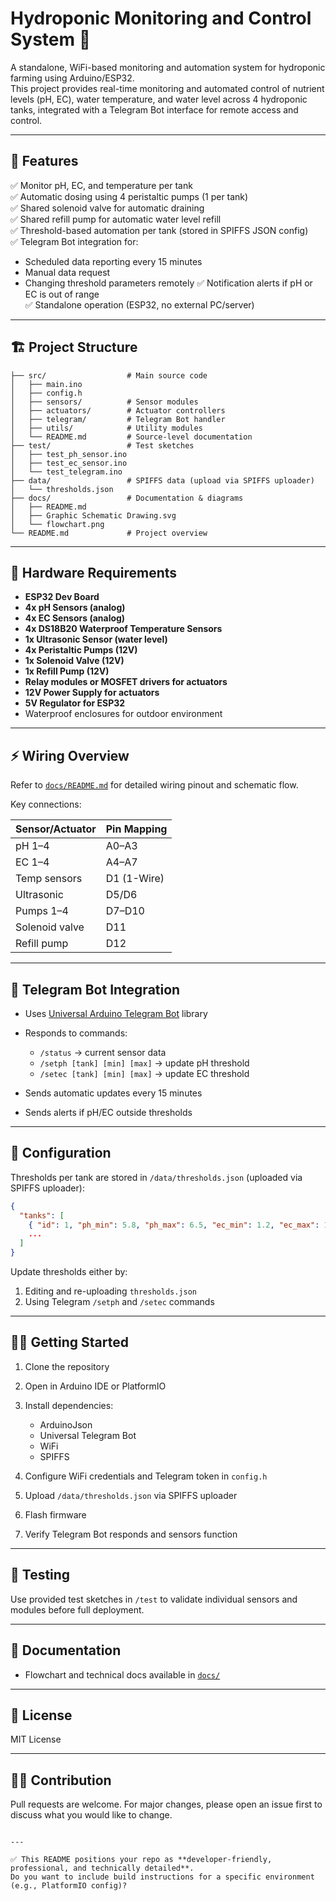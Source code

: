 # Hydroponic Monitoring and Control System 🌿

A standalone, WiFi-based monitoring and automation system for hydroponic farming using Arduino/ESP32.  
This project provides real-time monitoring and automated control of nutrient levels (pH, EC), water temperature, and water level across 4 hydroponic tanks, integrated with a Telegram Bot interface for remote access and control.

---

## 🚀 Features

✅ Monitor pH, EC, and temperature per tank  
✅ Automatic dosing using 4 peristaltic pumps (1 per tank)  
✅ Shared solenoid valve for automatic draining  
✅ Shared refill pump for automatic water level refill  
✅ Threshold-based automation per tank (stored in SPIFFS JSON config)  
✅ Telegram Bot integration for:
- Scheduled data reporting every 15 minutes
- Manual data request
- Changing threshold parameters remotely
✅ Notification alerts if pH or EC is out of range  
✅ Standalone operation (ESP32, no external PC/server)

---

## 🏗️ Project Structure

```plaintext
├── src/                  # Main source code
│   ├── main.ino
│   ├── config.h
│   ├── sensors/          # Sensor modules
│   ├── actuators/        # Actuator controllers
│   ├── telegram/         # Telegram Bot handler
│   ├── utils/            # Utility modules
│   └── README.md         # Source-level documentation
├── test/                 # Test sketches
│   ├── test_ph_sensor.ino
│   ├── test_ec_sensor.ino
│   └── test_telegram.ino
├── data/                 # SPIFFS data (upload via SPIFFS uploader)
│   └── thresholds.json
├── docs/                 # Documentation & diagrams
│   ├── README.md
│   ├── Graphic Schematic Drawing.svg
│   └── flowchart.png
└── README.md             # Project overview
````

---

## 📝 Hardware Requirements

* **ESP32 Dev Board**
* **4x pH Sensors (analog)**
* **4x EC Sensors (analog)**
* **4x DS18B20 Waterproof Temperature Sensors**
* **1x Ultrasonic Sensor (water level)**
* **4x Peristaltic Pumps (12V)**
* **1x Solenoid Valve (12V)**
* **1x Refill Pump (12V)**
* **Relay modules or MOSFET drivers for actuators**
* **12V Power Supply for actuators**
* **5V Regulator for ESP32**
* Waterproof enclosures for outdoor environment

---

## ⚡ Wiring Overview

Refer to [`docs/README.md`](docs/README.md) for detailed wiring pinout and schematic flow.

Key connections:

| Sensor/Actuator | Pin Mapping |
| --------------- | ----------- |
| pH 1–4          | A0–A3       |
| EC 1–4          | A4–A7       |
| Temp sensors    | D1 (1-Wire) |
| Ultrasonic      | D5/D6       |
| Pumps 1–4       | D7–D10      |
| Solenoid valve  | D11         |
| Refill pump     | D12         |

---

## 💬 Telegram Bot Integration

* Uses [Universal Arduino Telegram Bot](https://github.com/witnessmenow/Universal-Arduino-Telegram-Bot) library
* Responds to commands:

  * `/status` → current sensor data
  * `/setph [tank] [min] [max]` → update pH threshold
  * `/setec [tank] [min] [max]` → update EC threshold
* Sends automatic updates every 15 minutes
* Sends alerts if pH/EC outside thresholds

---

## 🔧 Configuration

Thresholds per tank are stored in `/data/thresholds.json` (uploaded via SPIFFS uploader):

```json
{
  "tanks": [
    { "id": 1, "ph_min": 5.8, "ph_max": 6.5, "ec_min": 1.2, "ec_max": 1.8 },
    ...
  ]
}
```

Update thresholds either by:

1. Editing and re-uploading `thresholds.json`
2. Using Telegram `/setph` and `/setec` commands

---

## 🏃‍♂️ Getting Started

1. Clone the repository
2. Open in Arduino IDE or PlatformIO
3. Install dependencies:

   * ArduinoJson
   * Universal Telegram Bot
   * WiFi
   * SPIFFS
4. Configure WiFi credentials and Telegram token in `config.h`
5. Upload `/data/thresholds.json` via SPIFFS uploader
6. Flash firmware
7. Verify Telegram Bot responds and sensors function

---

## 🧪 Testing

Use provided test sketches in `/test` to validate individual sensors and modules before full deployment.

---

## 📄 Documentation

* Flowchart and technical docs available in [`docs/`](docs/)

---

## 📢 License

MIT License

---

## 👨‍💻 Contribution

Pull requests are welcome. For major changes, please open an issue first to discuss what you would like to change.

```

---

✅ This README positions your repo as **developer-friendly, professional, and technically detailed**.  
Do you want to include build instructions for a specific environment (e.g., PlatformIO config)?
```
